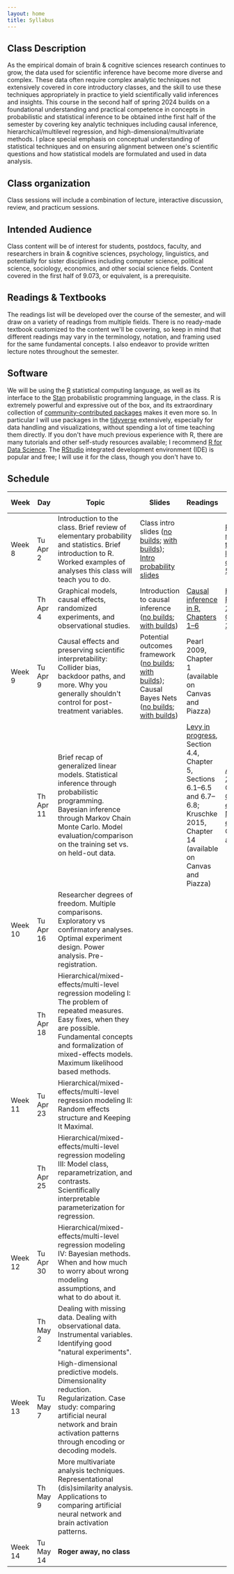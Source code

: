 ```yaml
---
layout: home
title: Syllabus
---
```


## Class Description

  As the empirical domain of brain & cognitive sciences research continues to grow, the data used for scientific inference have become more diverse and complex. These data often require complex analytic techniques not extensively covered in core introductory classes, and the skill to use these techniques appropriately in practice to yield scientifically valid inferences and insights. This course in the second half of spring 2024 builds on a foundational understanding and practical competence in concepts in probabilistic and statistical inference to be obtained inthe first half of the semester by covering key analytic techniques including causal inference, hierarchical/multilevel regression, and high-dimensional/multivariate methods. I place special emphasis on conceptual understanding of statistical techniques and on ensuring alignment between one's scientific questions and how statistical models are formulated and used in data analysis.


## Class organization

Class sessions will include a combination of lecture, interactive discussion, review, and practicum sessions.

## Intended Audience

Class content will be of interest for students, postdocs, faculty, and researchers in brain & cognitive sciences, psychology, linguistics, and potentially for sister disciplines including computer science, political science, sociology, economics, and other social science fields. Content covered in the first half of 9.073, or equivalent, is a prerequisite.

## Readings & Textbooks

The readings list will be developed over the course of the semester, and will draw on a variety of readings from multiple fields. There is no ready-made textbook customized to the content we'll be covering, so keep in mind that different readings may vary in the terminology, notation, and framing used for the same fundamental concepts. I also endeavor to provide written lecture notes throughout the semester.

## Software

We will be using the [R](https://www.r-project.org/) statistical computing language, as well as its interface to the [Stan](https://mc-stan.org/) probabilistic programming language, in the class. R is extremely powerful and expressive out of the box, and its extraordinary collection of [community-contributed packages](https://cran.r-project.org/) makes it even more so. In particular I will use packages in the [tidyverse](https://www.tidyverse.org/) extensively, especially for data handling and visualizations, without spending a lot of time teaching them directly. If you don't have much previous experience with R, there are many tutorials and other self-study resources available; I recommend [R for Data Science](https://r4ds.hadley.nz/). The [RStudio](https://posit.co/products/open-source/rstudio/) integrated development environment (IDE) is popular and free; I will use it for the class, though you don't have to.


## Schedule

<div style="text-align:center;">
<!--    <img src="{{ site.url }}{{ site.baseurl }}/assets/images/under_construction.jpg" alt="Statistical Inference in Brain & Cognitive Sciences, Spring 2024" style="width: 60%; max-width:300px; height:auto; padding-top:10px; padding-bottom:20px;"> -->
    </div>

| Week    | Day       | Topic                                                                                                                                                                                                                                 | Slides                                                                                                                                                                                                                                                                                                                                          | Readings                                                                                                                                                                                  | Related readings                                                                                                                                                                                                                                                                                                                                      | Problem sets                                |
| ------- | --------- | ------------------------------------------------------------------------------------------------------------------------------------------------------------------------------------------------------------------------------------- | ----------------------------------------------------------------------------------------------------------------------------------------------------------------------------------------------------------------------------------------------------------------------------------------------------------------------------------------------- | ----------------------------------------------------------------------------------------------------------------------------------------------------------------------------------------- | ----------------------------------------------------------------------------------------------------------------------------------------------------------------------------------------------------------------------------------------------------------------------------------------------------------------------------------------------------- | ------------------------------------------- |
| Week 8  | Tu Apr 2  | Introduction to the class. Brief review of elementary probability and statistics. Brief introduction to R. Worked examples of analyses this class will teach you to do.                                                               | Class intro slides ([no builds](assets/slides/2024-04-02-keynote-intro-slides-no-builds.pdf); [with builds](assets/slides/2024-04-02-keynote-intro-slides-with-builds.pdf)); [Intro probability slides](assets/slides/2024-04-02-intro-probability-slides.pdf)                                                                                  |                                                                                                                                                                                           | [Probabilistic models in the study of language, chapters 2–5](https://www.mit.edu/~rplevy/pmsl_textbook/text.html)                                                                                                                                                                                                                                    |                                             |
|         | Th Apr 4  | Graphical models, causal effects, randomized experiments, and observational studies.                                                                                                                                                  | Introduction to causal inference ([no builds](assets/slides/2024-04-04-intro-to-causal-inference-no-builds.pdf); [with builds](assets/slides/2024-04-04-intro-to-causal-inference-with-builds.pdf))                                                                                                                                             | [Causal inference in R, Chapters 1–6](https://www.r-causal.org/)                                                                                                                          | [Hernan & Robins 2024, Chapters 1–3](https://www.hsph.harvard.edu/miguel-hernan/causal-inference-book/)                                                                                                                                                                                                                                               |                                             |
| Week 9  | Tu Apr 9  | Causal effects and preserving scientific interpretability: Collider bias, backdoor paths, and more. Why you generally shouldn't control for post-treatment variables.                                                                 | Potential outcomes framework ([no builds](assets/slides/2024-04-09-more-causal-inference-no-builds.pdf); [with builds](assets/slides/2024-04-09-more-causal-inference-with-builds.pdf)); Causal Bayes Nets ([no builds](assets/slides/2024-04-09-causal-Bayes-nets-no-builds.pdf); [with builds](2024-04-09-causal-Bayes-nets-with-builds.pdf)) | Pearl 2009, Chapter 1 (available on Canvas and Piazza)                                                                                                                                    |                                                                                                                                                                                                                                                                                                                                                       | [Pset 1](assets/assignments/pset_1.pdf) out |
|         | Th Apr 11 | Brief recap of generalized linear models. Statistical inference through probabilistic programming. Bayesian inference through Markov Chain Monte Carlo. Model evaluation/comparison on the training set vs. on held-out data.         |                                                                                                                                                                                                                                                                                                                                                 | [Levy in progress](https://www.mit.edu/~rplevy/pmsl_textbook/text.html), Section 4.4, Chapter 5, Sections 6.1–6.5 and 6.7–6.8; Kruschke 2015, Chapter 14 (available on Canvas and Piazza) | [Agresti, 2015](https://www.google.com/books/edition/_/dgIzBgAAQBAJ?hl=en&gbpv=1&pg=PR11&dq=generalized+linear+models+agresti), Chapter 1; [Carpenter et al., 2017](http://stat.columbia.edu/~gelman/research/unpublished/stan-paper-revision-feb2015.pdf); [Nicenboim et al., 2024](https://vasishth.github.io/bayescogsci/book/), Chapters 4 and 10 |                                             |
| Week 10 | Tu Apr 16 | Researcher degrees of freedom. Multiple comparisons. Exploratory vs confirmatory analyses. Optimal experiment design. Power analysis. Pre-registration.                                                                               |                                                                                                                                                                                                                                                                                                                                                 |                                                                                                                                                                                           |                                                                                                                                                                                                                                                                                                                                                       | Pset 1 due; Pset 2 out                      |
|         | Th Apr 18 | Hierarchical/mixed-effects/multi-level regression modeling I: The problem of repeated measures. Easy fixes, when they are possible. Fundamental concepts and formalization of mixed-effects models. Maximum likelihood based methods. |                                                                                                                                                                                                                                                                                                                                                 |                                                                                                                                                                                           |                                                                                                                                                                                                                                                                                                                                                       |                                             |
| Week 11 | Tu Apr 23 | Hierarchical/mixed-effects/multi-level regression modeling II: Random effects structure and Keeping It Maximal.                                                                                                                       |                                                                                                                                                                                                                                                                                                                                                 |                                                                                                                                                                                           |                                                                                                                                                                                                                                                                                                                                                       | Pset 2 due; Pset 3 out                      |
|         | Th Apr 25 | Hierarchical/mixed-effects/multi-level regression modeling III: Model class, reparametrization, and contrasts. Scientifically interpretable parameterization for regression.                                                          |                                                                                                                                                                                                                                                                                                                                                 |                                                                                                                                                                                           |                                                                                                                                                                                                                                                                                                                                                       |                                             |
| Week 12 | Tu Apr 30 | Hierarchical/mixed-effects/multi-level regression modeling IV: Bayesian methods. When and how much to worry about wrong modeling assumptions, and what to do about it.                                                                |                                                                                                                                                                                                                                                                                                                                                 |                                                                                                                                                                                           |                                                                                                                                                                                                                                                                                                                                                       | Pset 3 due; Pset 4 out                      |
|         | Th May 2  | Dealing with missing data. Dealing with observational data. Instrumental variables. Identifying good "natural experiments".                                                                                                           |                                                                                                                                                                                                                                                                                                                                                 |                                                                                                                                                                                           |                                                                                                                                                                                                                                                                                                                                                       |                                             |
| Week 13 | Tu May 7  | High-dimensional predictive models. Dimensionality reduction. Regularization. Case study: comparing artificial neural network and brain activation patterns through encoding or decoding models.                                      |                                                                                                                                                                                                                                                                                                                                                 |                                                                                                                                                                                           |                                                                                                                                                                                                                                                                                                                                                       |                                             |
|         | Th May 9  | More multivariate analysis techniques. Representational (dis)similarity analysis. Applications to comparing artificial neural network and brain activation patterns.                                                                  |                                                                                                                                                                                                                                                                                                                                                 |                                                                                                                                                                                           |                                                                                                                                                                                                                                                                                                                                                       | Pset 4 due                                  |
| Week 14 | Tu May 14 | **Roger away, no class**                                                                                                                                                                                                              |                                                                                                                                                                                                                                                                                                                                                 |                                                                                                                                                                                           |                                                                                                                                                                                                                                                                                                                                                       | Final projects due                          |
